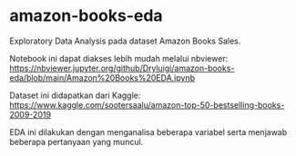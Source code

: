 # amazon-books-eda
Exploratory Data Analysis pada dataset Amazon Books Sales.

Notebook ini dapat diakses lebih mudah melalui nbviewer:
https://nbviewer.jupyter.org/github/Dryluigi/amazon-books-eda/blob/main/Amazon%20Books%20EDA.ipynb

Dataset ini didapatkan dari Kaggle: https://www.kaggle.com/sootersaalu/amazon-top-50-bestselling-books-2009-2019

EDA ini dilakukan dengan menganalisa beberapa variabel serta menjawab beberapa pertanyaan yang muncul.
